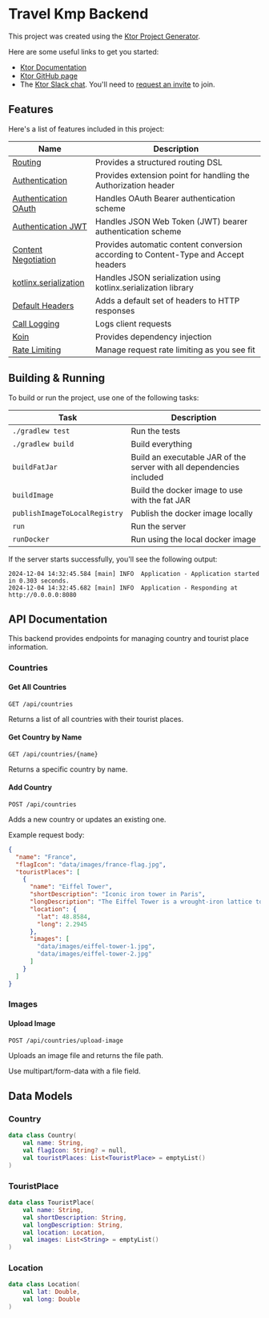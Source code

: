 # Travel Kmp Backend

This project was created using the [Ktor Project Generator](https://start.ktor.io).

Here are some useful links to get you started:

- [Ktor Documentation](https://ktor.io/docs/home.html)
- [Ktor GitHub page](https://github.com/ktorio/ktor)
- The [Ktor Slack chat](https://app.slack.com/client/T09229ZC6/C0A974TJ9). You'll need
  to [request an invite](https://surveys.jetbrains.com/s3/kotlin-slack-sign-up) to join.

## Features

Here's a list of features included in this project:

| Name                                                                   | Description                                                                        |
| ------------------------------------------------------------------------|------------------------------------------------------------------------------------ |
| [Routing](https://start.ktor.io/p/routing)                             | Provides a structured routing DSL                                                  |
| [Authentication](https://start.ktor.io/p/auth)                         | Provides extension point for handling the Authorization header                     |
| [Authentication OAuth](https://start.ktor.io/p/auth-oauth)             | Handles OAuth Bearer authentication scheme                                         |
| [Authentication JWT](https://start.ktor.io/p/auth-jwt)                 | Handles JSON Web Token (JWT) bearer authentication scheme                          |
| [Content Negotiation](https://start.ktor.io/p/content-negotiation)     | Provides automatic content conversion according to Content-Type and Accept headers |
| [kotlinx.serialization](https://start.ktor.io/p/kotlinx-serialization) | Handles JSON serialization using kotlinx.serialization library                     |
| [Default Headers](https://start.ktor.io/p/default-headers)             | Adds a default set of headers to HTTP responses                                    |
| [Call Logging](https://start.ktor.io/p/call-logging)                   | Logs client requests                                                               |
| [Koin](https://start.ktor.io/p/koin)                                   | Provides dependency injection                                                      |
| [Rate Limiting](https://start.ktor.io/p/ktor-server-rate-limiting)     | Manage request rate limiting as you see fit                                        |

## Building & Running

To build or run the project, use one of the following tasks:

| Task                          | Description                                                          |
| -------------------------------|---------------------------------------------------------------------- |
| `./gradlew test`              | Run the tests                                                        |
| `./gradlew build`             | Build everything                                                     |
| `buildFatJar`                 | Build an executable JAR of the server with all dependencies included |
| `buildImage`                  | Build the docker image to use with the fat JAR                       |
| `publishImageToLocalRegistry` | Publish the docker image locally                                     |
| `run`                         | Run the server                                                       |
| `runDocker`                   | Run using the local docker image                                     |

If the server starts successfully, you'll see the following output:

```
2024-12-04 14:32:45.584 [main] INFO  Application - Application started in 0.303 seconds.
2024-12-04 14:32:45.682 [main] INFO  Application - Responding at http://0.0.0.0:8080
```

## API Documentation

This backend provides endpoints for managing country and tourist place information.

### Countries

#### Get All Countries
```
GET /api/countries
```
Returns a list of all countries with their tourist places.

#### Get Country by Name
```
GET /api/countries/{name}
```
Returns a specific country by name.

#### Add Country
```
POST /api/countries
```
Adds a new country or updates an existing one.

Example request body:
```json
{
  "name": "France",
  "flagIcon": "data/images/france-flag.jpg",
  "touristPlaces": [
    {
      "name": "Eiffel Tower",
      "shortDescription": "Iconic iron tower in Paris",
      "longDescription": "The Eiffel Tower is a wrought-iron lattice tower on the Champ de Mars in Paris, France. It is named after the engineer Gustave Eiffel, whose company designed and built the tower.",
      "location": {
        "lat": 48.8584,
        "long": 2.2945
      },
      "images": [
        "data/images/eiffel-tower-1.jpg",
        "data/images/eiffel-tower-2.jpg"
      ]
    }
  ]
}
```

### Images

#### Upload Image
```
POST /api/countries/upload-image
```
Uploads an image file and returns the file path.

Use multipart/form-data with a file field.

## Data Models

### Country
```kotlin
data class Country(
    val name: String,
    val flagIcon: String? = null,
    val touristPlaces: List<TouristPlace> = emptyList()
)
```

### TouristPlace
```kotlin
data class TouristPlace(
    val name: String,
    val shortDescription: String,
    val longDescription: String,
    val location: Location,
    val images: List<String> = emptyList()
)
```

### Location
```kotlin
data class Location(
    val lat: Double,
    val long: Double
)
```
